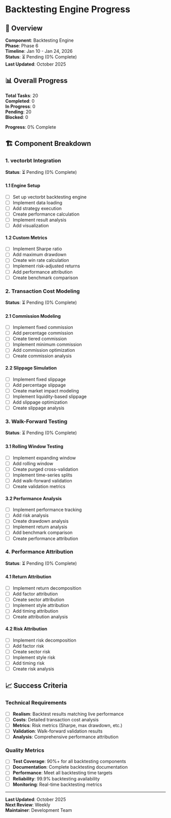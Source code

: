 # Backtesting Engine Progress

## 🎯 Overview

**Component**: Backtesting Engine  
**Phase**: Phase 6  
**Timeline**: Jan 10 - Jan 24, 2026  
**Status**: ⏳ Pending (0% Complete)  
**Last Updated**: October 2025

## 📊 Overall Progress

**Total Tasks**: 20  
**Completed**: 0  
**In Progress**: 0  
**Pending**: 20  
**Blocked**: 0  

**Progress**: 0% Complete

## 🏗️ Component Breakdown

### **1. vectorbt Integration**
**Status**: ⏳ Pending (0% Complete)

#### **1.1 Engine Setup**
- [ ] Set up vectorbt backtesting engine
- [ ] Implement data loading
- [ ] Add strategy execution
- [ ] Create performance calculation
- [ ] Implement result analysis
- [ ] Add visualization

#### **1.2 Custom Metrics**
- [ ] Implement Sharpe ratio
- [ ] Add maximum drawdown
- [ ] Create win rate calculation
- [ ] Implement risk-adjusted returns
- [ ] Add performance attribution
- [ ] Create benchmark comparison

### **2. Transaction Cost Modeling**
**Status**: ⏳ Pending (0% Complete)

#### **2.1 Commission Modeling**
- [ ] Implement fixed commission
- [ ] Add percentage commission
- [ ] Create tiered commission
- [ ] Implement minimum commission
- [ ] Add commission optimization
- [ ] Create commission analysis

#### **2.2 Slippage Simulation**
- [ ] Implement fixed slippage
- [ ] Add percentage slippage
- [ ] Create market impact modeling
- [ ] Implement liquidity-based slippage
- [ ] Add slippage optimization
- [ ] Create slippage analysis

### **3. Walk-Forward Testing**
**Status**: ⏳ Pending (0% Complete)

#### **3.1 Rolling Window Testing**
- [ ] Implement expanding window
- [ ] Add rolling window
- [ ] Create purged cross-validation
- [ ] Implement time-series splits
- [ ] Add walk-forward validation
- [ ] Create validation metrics

#### **3.2 Performance Analysis**
- [ ] Implement performance tracking
- [ ] Add risk analysis
- [ ] Create drawdown analysis
- [ ] Implement return analysis
- [ ] Add benchmark comparison
- [ ] Create performance attribution

### **4. Performance Attribution**
**Status**: ⏳ Pending (0% Complete)

#### **4.1 Return Attribution**
- [ ] Implement return decomposition
- [ ] Add factor attribution
- [ ] Create sector attribution
- [ ] Implement style attribution
- [ ] Add timing attribution
- [ ] Create attribution analysis

#### **4.2 Risk Attribution**
- [ ] Implement risk decomposition
- [ ] Add factor risk
- [ ] Create sector risk
- [ ] Implement style risk
- [ ] Add timing risk
- [ ] Create risk analysis

## 📈 Success Criteria

### **Technical Requirements**
- [ ] **Realism**: Backtest results matching live performance
- [ ] **Costs**: Detailed transaction cost analysis
- [ ] **Metrics**: Risk metrics (Sharpe, max drawdown, etc.)
- [ ] **Validation**: Walk-forward validation results
- [ ] **Analysis**: Comprehensive performance attribution

### **Quality Metrics**
- [ ] **Test Coverage**: 90%+ for all backtesting components
- [ ] **Documentation**: Complete backtesting documentation
- [ ] **Performance**: Meet all backtesting time targets
- [ ] **Reliability**: 99.9% backtesting availability
- [ ] **Monitoring**: Real-time backtesting metrics

---

**Last Updated**: October 2025  
**Next Review**: Weekly  
**Maintainer**: Development Team
